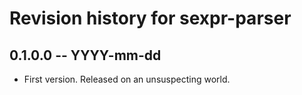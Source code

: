 # Revision history for sexpr-parser

## 0.1.0.0 -- YYYY-mm-dd

* First version. Released on an unsuspecting world.
